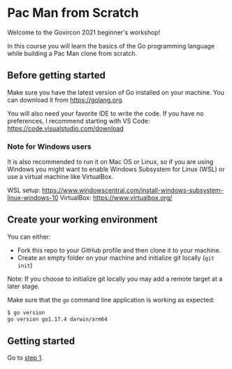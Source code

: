 # Pac Man from Scratch

Welcome to the Govircon 2021 beginner's workshop!

In this course you will learn the basics of the Go programming language while building a Pac Man clone from scratch.

## Before getting started

Make sure you have the latest version of Go installed on your machine. You can download it from https://golang.org.

You will also need your favorite IDE to write the code. If you have no preferences, I recommend starting with VS Code: https://code.visualstudio.com/download

### Note for Windows users

It is also recommended to run it on Mac OS or Linux, so if you are using Windows you might want to enable Windows Subsystem for Linux (WSL) or use a virtual machine like VirtualBox.

WSL setup: https://www.windowscentral.com/install-windows-subsystem-linux-windows-10
VirtualBox: https://www.virtualbox.org/

## Create your working environment

You can either:
- Fork this repo to your GitHub profile and then clone it to your machine.
- Create an empty folder on your machine and initialize git locally (`git init`)

Note: If you choose to initialize git locally you may add a remote target at a later stage.

Make sure that the `go` command line application is working as expected:

```sh
$ go version
go version go1.17.4 darwin/arm64
```

## Getting started

Go to [step 1](STEP01.md).
